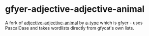 # gfyer-adjective-adjective-animal

A fork of [adjective-adjective-animal](https://github.com/a-type/adjective-adjective-animal) by [a-type](https://github.com/a-type) which is gfyer - uses PascalCase and takes wordlists directly from gfycat's own lists.